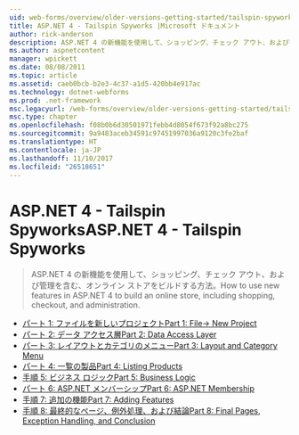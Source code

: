 ```yaml
---
uid: web-forms/overview/older-versions-getting-started/tailspin-spyworks/index
title: ASP.NET 4 - Tailspin Spyworks |Microsoft ドキュメント
author: rick-anderson
description: ASP.NET 4 の新機能を使用して、ショッピング、チェック アウト、および管理を含む、オンライン ストアをビルドする方法。
ms.author: aspnetcontent
manager: wpickett
ms.date: 08/08/2011
ms.topic: article
ms.assetid: caeb0bcb-b2e3-4c37-a1d5-420bb4e917ac
ms.technology: dotnet-webforms
ms.prod: .net-framework
msc.legacyurl: /web-forms/overview/older-versions-getting-started/tailspin-spyworks
msc.type: chapter
ms.openlocfilehash: f08b0b6d30501971febb4d8054f673f92a8bc275
ms.sourcegitcommit: 9a9483aceb34591c97451997036a9120c3fe2baf
ms.translationtype: HT
ms.contentlocale: ja-JP
ms.lasthandoff: 11/10/2017
ms.locfileid: "26518651"
---
```

<a name="aspnet-4---tailspin-spyworks"></a><span data-ttu-id="f71fd-103">ASP.NET 4 - Tailspin Spyworks</span><span class="sxs-lookup"><span data-stu-id="f71fd-103">ASP.NET 4 - Tailspin Spyworks</span></span>
====================
> <span data-ttu-id="f71fd-104">ASP.NET 4 の新機能を使用して、ショッピング、チェック アウト、および管理を含む、オンライン ストアをビルドする方法。</span><span class="sxs-lookup"><span data-stu-id="f71fd-104">How to use new features in ASP.NET 4 to build an online store, including shopping, checkout, and administration.</span></span>


- [<span data-ttu-id="f71fd-105">パート 1: ファイルを新しいプロジェクト</span><span class="sxs-lookup"><span data-stu-id="f71fd-105">Part 1: File-> New Project</span></span>](tailspin-spyworks-part-1.md)
- [<span data-ttu-id="f71fd-106">パート 2: データ アクセス層</span><span class="sxs-lookup"><span data-stu-id="f71fd-106">Part 2: Data Access Layer</span></span>](tailspin-spyworks-part-2.md)
- [<span data-ttu-id="f71fd-107">パート 3: レイアウトとカテゴリのメニュー</span><span class="sxs-lookup"><span data-stu-id="f71fd-107">Part 3: Layout and Category Menu</span></span>](tailspin-spyworks-part-3.md)
- [<span data-ttu-id="f71fd-108">パート 4: 一覧の製品</span><span class="sxs-lookup"><span data-stu-id="f71fd-108">Part 4: Listing Products</span></span>](tailspin-spyworks-part-4.md)
- [<span data-ttu-id="f71fd-109">手順 5: ビジネス ロジック</span><span class="sxs-lookup"><span data-stu-id="f71fd-109">Part 5: Business Logic</span></span>](tailspin-spyworks-part-5.md)
- [<span data-ttu-id="f71fd-110">パート 6: ASP.NET メンバーシップ</span><span class="sxs-lookup"><span data-stu-id="f71fd-110">Part 6: ASP.NET Membership</span></span>](tailspin-spyworks-part-6.md)
- [<span data-ttu-id="f71fd-111">手順 7: 追加の機能</span><span class="sxs-lookup"><span data-stu-id="f71fd-111">Part 7: Adding Features</span></span>](tailspin-spyworks-part-7.md)
- [<span data-ttu-id="f71fd-112">手順 8: 最終的なページ、例外処理、および結論</span><span class="sxs-lookup"><span data-stu-id="f71fd-112">Part 8: Final Pages, Exception Handling, and Conclusion</span></span>](tailspin-spyworks-part-8.md)
